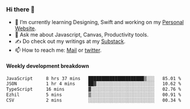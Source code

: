 ### Hi there 👋

- 🌱 I’m currently learning Designing, Swift and working on my [Personal Website](https://kvaishak.com/).
- 💬 Ask me about Javascript, Canvas,  Productivity tools. 
- :writing_hand: Do check out my writings at my [Substack](https://kvaishak.substack.com/).
- 📫 How to reach me: [Mail](mailto:vaishak.kaippanchery@gmail.com) or [twitter](https://twitter.com/kvaishack).


#### Weekly development breakdown

<!--START_SECTION:waka-->

```txt
JavaScript     8 hrs 37 mins   █████████████████████▒░░░   85.01 %
JSON           1 hr 4 mins     ██▓░░░░░░░░░░░░░░░░░░░░░░   10.62 %
TypeScript     16 mins         ▓░░░░░░░░░░░░░░░░░░░░░░░░   02.76 %
Ezhil          5 mins          ▒░░░░░░░░░░░░░░░░░░░░░░░░   00.91 %
CSV            2 mins          ░░░░░░░░░░░░░░░░░░░░░░░░░   00.34 %
```

<!--END_SECTION:waka-->
